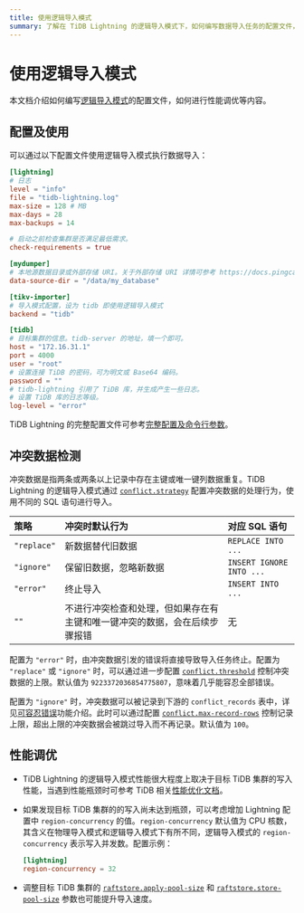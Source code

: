 ```yaml
---
title: 使用逻辑导入模式
summary: 了解在 TiDB Lightning 的逻辑导入模式下，如何编写数据导入任务的配置文件，如何进行性能调优等。
---
```


# 使用逻辑导入模式

本文档介绍如何编写[逻辑导入模式](/tidb-lightning/tidb-lightning-logical-import-mode.md)的配置文件，如何进行性能调优等内容。

## 配置及使用

可以通过以下配置文件使用逻辑导入模式执行数据导入：

```toml
[lightning]
# 日志
level = "info"
file = "tidb-lightning.log"
max-size = 128 # MB
max-days = 28
max-backups = 14

# 启动之前检查集群是否满足最低需求。
check-requirements = true

[mydumper]
# 本地源数据目录或外部存储 URI。关于外部存储 URI 详情可参考 https://docs.pingcap.com/zh/tidb/v6.6/backup-and-restore-storages#uri-%E6%A0%BC%E5%BC%8F。
data-source-dir = "/data/my_database"

[tikv-importer]
# 导入模式配置，设为 tidb 即使用逻辑导入模式
backend = "tidb"

[tidb]
# 目标集群的信息。tidb-server 的地址，填一个即可。
host = "172.16.31.1"
port = 4000
user = "root"
# 设置连接 TiDB 的密码，可为明文或 Base64 编码。
password = ""
# tidb-lightning 引用了 TiDB 库，并生成产生一些日志。
# 设置 TiDB 库的日志等级。
log-level = "error"
```

TiDB Lightning 的完整配置文件可参考[完整配置及命令行参数](/tidb-lightning/tidb-lightning-configuration.md)。

## 冲突数据检测

冲突数据是指两条或两条以上记录中存在主键或唯一键列数据重复。TiDB Lightning 的逻辑导入模式通过 [`conflict.strategy`](/tidb-lightning/tidb-lightning-configuration.md#tidb-lightning-任务配置) 配置冲突数据的处理行为，使用不同的 SQL 语句进行导入。

| 策略 | 冲突时默认行为 | 对应 SQL 语句 |
|:---|:---|:---|
| `"replace"` | 新数据替代旧数据 | `REPLACE INTO ...` |
| `"ignore"` | 保留旧数据，忽略新数据 | `INSERT IGNORE INTO ...` |
| `"error"` | 终止导入 | `INSERT INTO ...` |
| `""` | 不进行冲突检查和处理，但如果存在有主键和唯一键冲突的数据，会在后续步骤报错  | 无 |

配置为 `"error"` 时，由冲突数据引发的错误将直接导致导入任务终止。配置为 `"replace"` 或 `"ignore"` 时，可以通过进一步配置 [`conflict.threshold`](/tidb-lightning/tidb-lightning-configuration.md#tidb-lightning-任务配置) 控制冲突数据的上限。默认值为 `9223372036854775807`，意味着几乎能容忍全部错误。

配置为 `"ignore"` 时，冲突数据可以被记录到下游的 `conflict_records` 表中，详见[可容忍错误](/tidb-lightning/tidb-lightning-error-resolution.md)功能介绍。此时可以通过配置 [`conflict.max-record-rows`](/tidb-lightning/tidb-lightning-configuration.md#tidb-lightning-任务配置) 控制记录上限，超出上限的冲突数据会被跳过导入而不再记录。默认值为 `100`。

## 性能调优

- TiDB Lightning 的逻辑导入模式性能很大程度上取决于目标 TiDB 集群的写入性能，当遇到性能瓶颈时可参考 TiDB 相关[性能优化文档](/best-practices/high-concurrency-best-practices.md)。

- 如果发现目标 TiDB 集群的的写入尚未达到瓶颈，可以考虑增加 Lightning 配置中 `region-concurrency` 的值。`region-concurrency` 默认值为 CPU 核数，其含义在物理导入模式和逻辑导入模式下有所不同，逻辑导入模式的 `region-concurrency` 表示写入并发数。配置示例：

    ```toml
    [lightning]
    region-concurrency = 32
    ```

- 调整目标 TiDB 集群的 [`raftstore.apply-pool-size`](/tikv-configuration-file.md#apply-pool-size) 和 [`raftstore.store-pool-size`](/tikv-configuration-file.md#store-pool-size) 参数也可能提升导入速度。
